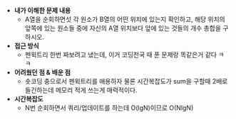 * **내가 이해한 문제 내용**
  * A열을 순회하면섯 각 원소가 B열의 어떤 위치에 있는지 확인하고, 해당 위치의 앞쪽에 있는 원소들 중에 자신의 A열 위치보다 앞에 있는 것들의 개수 총합을 구하시오.
* **접근 방식**
  * 펜윅트리 한번 짜보려고 냈는데, 이거 코딩천국 때 푼 문제랑 똑같은거 같다 ㅋㅋ
* **어려웠던 점 & 배운 점**
  * 숏코딩 충으로서 펜윅트리를 애용하자 물론 시간복잡도가 sum을 구할때 2배로 들긴하는데 메모리 적게 쓰는게 매력적이다.
* **시간복잡도**
  * N번 순회하면서 쿼리/업데이트를 하는데 O(lgN)이므로 O(NlgN)
